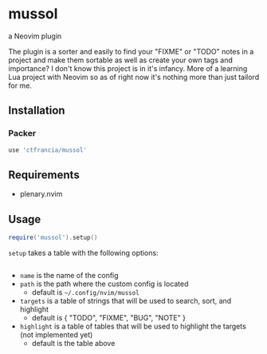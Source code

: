 # mussol
a Neovim plugin

The plugin is a sorter and easily to find your "FIXME" or "TODO" notes in a project and make them sortable as well as create your own tags and importance?
I don't know this project is in it's infancy. More of a learning Lua project with Neovim so as of right now it's nothing more than just tailord for me.

## Installation
### Packer
```lua
use 'ctfrancia/mussol'
```
 
## Requirements
- plenary.nvim

## Usage
```lua
require('mussol').setup()
```
`setup` takes a table with the following options:

```lua
```
- `name` is the name of the config
- `path` is the path where the custom config is located
  - default is `~/.config/nvim/mussol`
- `targets` is a table of strings that will be used to search, sort, and highlight
  - default is { "TODO", "FIXME", "BUG", "NOTE" }
- `highlight` is a table of tables that will be used to highlight the targets (not implemented yet)
  - default is the table above
